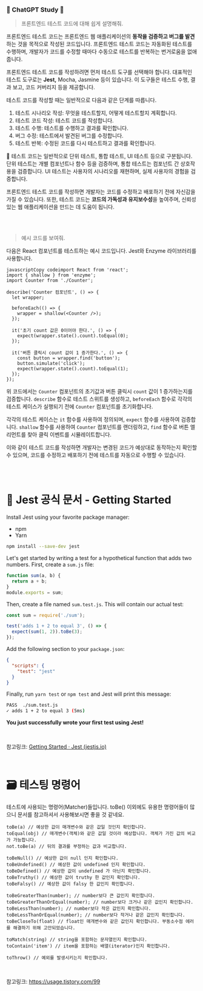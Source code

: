 ### 🌼 ChatGPT Study 🌼



> 프론트엔드 테스트 코드에 대해 쉽게 설명해줘.

 프론트엔드 테스트 코드는 프론트엔드 웹 애플리케이션의 **동작을 검증하고 버그를 발견**하는 것을 목적으로 작성된 코드입니다. 프론트엔드 테스트 코드는 자동화된 테스트를 수행하며, 개발자가 코드를 수정할 때마다 수동으로 테스트를 반복하는 번거로움을 없애줍니다.

 프론트엔드 테스트 코드를 작성하려면 먼저 테스트 도구를 선택해야 합니다. 대표적인 테스트 도구로는 **Jest,** Mocha, Jasmine 등이 있습니다. 이 도구들은 테스트 수행, 결과 보고, 코드 커버리지 등을 제공합니다.

 테스트 코드를 작성할 때는 일반적으로 다음과 같은 단계를 따릅니다.

1. 테스트 시나리오 작성: 무엇을 테스트할지, 어떻게 테스트할지 계획합니다.
2. 테스트 코드 작성: 테스트 코드를 작성합니다.
3. 테스트 수행: 테스트를 수행하고 결과를 확인합니다.
4. 버그 수정: 테스트에서 발견된 버그를 수정합니다.
5. 테스트 반복: 수정된 코드를 다시 테스트하고 결과를 확인합니다.



 📱 테스트 코드는 일반적으로 단위 테스트, 통합 테스트, UI 테스트 등으로 구분됩니다. 단위 테스트는 개별 컴포넌트나 함수 등을 검증하며, 통합 테스트는 컴포넌트 간 상호작용을 검증합니다. UI 테스트는 사용자의 시나리오를 재현하며, 실제 사용자의 경험을 검증합니다.

 프론트엔드 테스트 코드를 작성하면 개발자는 코드를 수정하고 배포하기 전에 자신감을 가질 수 있습니다. 또한, 테스트 코드는 **코드의 가독성과 유지보수성**을 높여주며, 신뢰성 있는 웹 애플리케이션을 만드는 데 도움이 됩니다.



<br>
<br>


> 예시 코드를 보여줘.

 다음은 React 컴포넌트를 테스트하는 예시 코드입니다. Jest와 Enzyme 라이브러리를 사용합니다.

```
javascriptCopy codeimport React from 'react';
import { shallow } from 'enzyme';
import Counter from './Counter';

describe('Counter 컴포넌트', () => {
  let wrapper;

  beforeEach(() => {
    wrapper = shallow(<Counter />);
  });

  it('초기 count 값은 0이어야 한다.', () => {
    expect(wrapper.state().count).toEqual(0);
  });

  it('버튼 클릭시 count 값이 1 증가한다.', () => {
    const button = wrapper.find('button');
    button.simulate('click');
    expect(wrapper.state().count).toEqual(1);
  });
});
```

 위 코드에서는 `Counter` 컴포넌트의 초기값과 버튼 클릭시 `count` 값이 1 증가하는지를 검증합니다. `describe` 함수로 테스트 스위트를 생성하고, `beforeEach` 함수로 각각의 테스트 케이스가 실행되기 전에 `Counter` 컴포넌트를 초기화합니다.

 각각의 테스트 케이스는 `it` 함수를 사용하여 정의되며, `expect` 함수를 사용하여 검증합니다. `shallow` 함수를 사용하여 `Counter` 컴포넌트를 랜더링하고, `find` 함수로 버튼 엘리먼트를 찾아 클릭 이벤트를 시뮬레이트합니다.

 이와 같이 테스트 코드를 작성하면 개발자는 변경된 코드가 예상대로 동작하는지 확인할 수 있으며, 코드를 수정하고 배포하기 전에 테스트를 자동으로 수행할 수 있습니다.



<br>

<br>

# 📜 Jest 공식 문서 - Getting Started



Install Jest using your favorite package manager:

- npm
- Yarn

```bash
npm install --save-dev jest
```



Let's get started by writing a test for a hypothetical function that adds two numbers. First, create a `sum.js` file:

```javascript
function sum(a, b) {
  return a + b;
}
module.exports = sum;
```



Then, create a file named `sum.test.js`. This will contain our actual test:

```javascript
const sum = require('./sum');

test('adds 1 + 2 to equal 3', () => {
  expect(sum(1, 2)).toBe(3);
});
```



Add the following section to your `package.json`:

```json
{
  "scripts": {
    "test": "jest"
  }
}
```



Finally, run `yarn test` or `npm test` and Jest will print this message:

```bash
PASS  ./sum.test.js
✓ adds 1 + 2 to equal 3 (5ms)
```



**You just successfully wrote your first test using Jest!**

<br>

참고링크: [Getting Started · Jest (jestjs.io)](https://jestjs.io/docs/getting-started)

<br>

# 🗃 테스팅 명령어

테스트에 사용되는 명령어(Matcher)들입니다. toBe() 이외에도 유용한 명령어들이 많으니 문서를 참고하셔서 사용해보시면 좋을 것 같네요.

 
```
toBe(a) // 예상한 값이 매개변수와 같은 값일 것인지 확인합니다.
toEqual(obj) // 매개변수(객체)와 같은 값일 것이라 예상합니다. 객체가 가진 값의 비교가 가능합니다.
not.toBe(a) // 뒤의 결과를 부정하는 값과 비교합니다.

toBeNull() // 예상한 값이 null 인지 확인합니다.
toBeUndefined() // 예상한 값이 undefined 인지 확인합니다.
toBeDefined() // 예상한 값이 undefined 가 아닌지 확인합니다.
toBeTruthy() // 예상한 값이 truthy 한 값인지 확인합니다.
toBeFalsy() // 예상한 값이 falsy 한 값인지 확인합니다.

toBeGreaterThan(number); // number보다 큰 값인지 확인합니다.
toBeGreaterThanOrEqual(number); // number보다 크거나 같은 값인지 확인합니다.
toBeLessThan(number); // number보다 작은 값인지 확인합니다.
toBeLessThanOrEqual(number); // number보다 작거나 같은 값인지 확인합니다.
toBeCloseTo(float) // float인 매개변수와 같은 값인지 확인합니다. 부동소수점 에러를 해결하기 위해 고안되었습니다.

toMatch(string) // string을 포함하는 문자열인지 확인합니다.
toContain('item') // item을 포함하는 배열(iterator)인지 확인합니다.

toThrow() // 예외를 발생시키는지 확인합니다.
```

<br>

참고링크: https://usage.tistory.com/99
<br>
